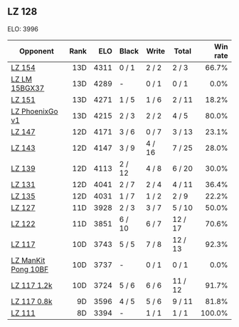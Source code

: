 ## LZ 128 ##

ELO: 3996

Opponent | Rank | ELO | Black | Write | Total | Win rate
---------|-----:|----:|-------|-------|-------|-------:
[LZ 154](LZ%20154.md) | 13D | 4311 | 0 / 1 | 2 / 2 | 2 / 3 | 66.7%
[LZ LM 15BGX37](LZ%20LM%2015BGX37.md) | 13D | 4289 | - | 0 / 1 | 0 / 1 | 0.0%
[LZ 151](LZ%20151.md) | 13D | 4271 | 1 / 5 | 1 / 6 | 2 / 11 | 18.2%
[LZ PhoenixGo v1](LZ%20PhoenixGo%20v1.md) | 13D | 4215 | 2 / 3 | 2 / 2 | 4 / 5 | 80.0%
[LZ 147](LZ%20147.md) | 12D | 4171 | 3 / 6 | 0 / 7 | 3 / 13 | 23.1%
[LZ 143](LZ%20143.md) | 12D | 4147 | 3 / 9 | 4 / 16 | 7 / 25 | 28.0%
[LZ 139](LZ%20139.md) | 12D | 4113 | 2 / 12 | 4 / 8 | 6 / 20 | 30.0%
[LZ 131](LZ%20131.md) | 12D | 4041 | 2 / 7 | 2 / 4 | 4 / 11 | 36.4%
[LZ 135](LZ%20135.md) | 12D | 4031 | 1 / 7 | 1 / 2 | 2 / 9 | 22.2%
[LZ 127](LZ%20127.md) | 11D | 3928 | 2 / 3 | 3 / 7 | 5 / 10 | 50.0%
[LZ 122](LZ%20122.md) | 11D | 3851 | 6 / 10 | 6 / 7 | 12 / 17 | 70.6%
[LZ 117](LZ%20117.md) | 10D | 3743 | 5 / 5 | 7 / 8 | 12 / 13 | 92.3%
[LZ ManKit Pong 10BF](LZ%20ManKit%20Pong%2010BF.md) | 10D | 3737 | - | 0 / 1 | 0 / 1 | 0.0%
[LZ 117 1.2k](LZ%20117%201.2k.md) | 10D | 3724 | 5 / 6 | 6 / 6 | 11 / 12 | 91.7%
[LZ 117 0.8k](LZ%20117%200.8k.md) | 9D | 3596 | 4 / 5 | 5 / 6 | 9 / 11 | 81.8%
[LZ 111](LZ%20111.md) | 8D | 3394 | - | 1 / 1 | 1 / 1 | 100.0%
